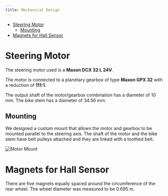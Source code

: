 ```yaml
---
title: Mechanical Design
---
```

<!--ts-->
   * [Steering Motor](#steering-motor)
      * [Mounting](#mounting)
   * [Magnets for Hall Sensor](#magnets-for-hall-sensor)

<!-- Added by: Boaz Ash, at: 2018-08-10T16:47+02:00 -->

<!--te-->

# Steering Motor

The steering motor used is a **Maxon DCX 32 L 24V**. 

The motor is connected to a planetary gearbox of type **Maxon GPX 32** with a reduction of **111:1**.

The output shaft of the motor/gearbox combination has a diameter of 10 mm. The bike stem has a diameter of 34.56 mm.


## Mounting

We designed a custom mount that allows the motor and gearbox to be mounted parallel to the steering axis. The shaft of the motor and the bike stem have belt pulleys attached and they are linked with a toothed belt. 

![Motor Mount](https://github.com/bababash/chalmersbike/blob/ca95ca650d8a636f9712292e4da3903c1294229d/wiki/Mechanical_MotorMount.jpg)

# Magnets for Hall Sensor

There are five magnets equally spaced around the circumference of the rear wheel. The wheel diameter was measured to be 0.695 m. 
